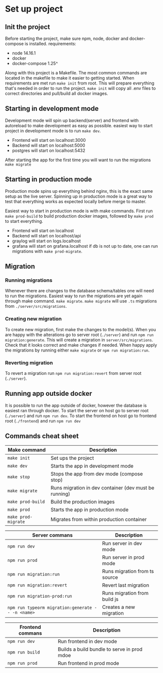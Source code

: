 # Set up project

## Init the project
Before starting the project, make sure npm, node, docker and docker-compose is installed.
requirements:
- node 14.16.1
- docker
- docker-compose 1.25^

Along with this project is a Makefile. The most common commands are located in the makefile to make it easier to 
getting started.
When requirements are met run `make init` from root.
This will prepare everything that's needed in order to run the project.
`make init` will copy all .env files to correct directories and pull/build all docker images.

## Starting in development mode
Development mode will spin up backend(server) and frontend with autoreload to make development as easy as possible.
easiest way to start project in development mode is to run `make dev`.
- Frontend will start on localhost:3000
- Backend will start on localhost:5000
- postgres will start on localhost:5432

After starting the app for the first time you will want to run the migrations
`make migrate`

## Starting in production mode
Production mode spins up everything behind nginx, this is the exact same setup as the live server.
Spinning up in production mode is a great way to test that everything works as expected locally before merge to master.

Easiest way to start in production mode is with make commands. First run `make prod-build` to build production 
docker images, followed by `make prod` to start everything.
- Frontend will start on localhost
- Backend will start on localhost/api
- graylog will start on logs.localhost
- grafana will start on grafana.localhost
if db is not up to date, one can run migrations with `make prod-migrate`.

## Migration
### Running migrations
Whenever there are changes to the database schema/tables one will need to run the migrations.
Easiest way to run the migrations are yet again through make command. `make migrate`.
`make migrate` will use `.ts` migrations from `./server/src/migrations`.

### Creating new migration
To create new migration, first make the changes to the model(s). When you are happy with the alterations 
go to server root (`./server`) and run `npm run migration:generate`. This will create a migration in `server/src/migrations`. 
Check that it looks correct and make changes if needed. When happy apply the migrations by running either `make migrate` or
`npm run migration:run`.

### Reverting migration
To revert a migration run `npm run migration:revert` from server root (`./server`).

## Running app outside docker
It is possible to run the app outside of docker, however the database is easiest ran through docker.
To start the server on host go to server root (`./server`) and run `npm run dev`.
To start the frontend on host go to frontend root (`./frontend`) and run `npm run dev`


## Commands cheat sheet
| Make command        | Description                                           |
|---------------------|-------------------------------------------------------|
| `make init`         | Set ups the project                                   |
| `make dev`          | Starts the app in development mode                    |
| `make stop`         | Stops the app from dev mode (compose stop)            |
| `make migrate`      | Runs migration in dev container (dev must be running) |
| `make prod-build`   | Build the production images                           |
| `make prod`         | Starts the app in production mode                     |
| `make prod-migrate` | Migrates from within production container             |

| Server commans                                    | Description                   |
|---------------------------------------------------|-------------------------------|
| `npm run dev`                                     | Run server in dev mode        |
| `npm run prod`                                    | Run server in prod mode       |
| `npm run migration:run`                           | Runs migration from ts source |
| `npm run migration:revert`                        | Revert last migration         |
| `npm run migration-prod:run`                      | Runs migration from build js  |
| `npm run typeorm migration:generate -- -n <name>` | Creates a new migration       |

| Frontend commans | Description                                 |
|------------------|---------------------------------------------|
| `npm run dev`    | Run frontend in dev mode                    |
| `npm run build`  | Builds a build bundle to serve in prod mdoe |
| `npm run prod`   | Run frontend in prod mode                   |
